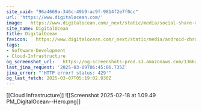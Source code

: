 ```yaml
---
site_uuid: "96a4669a-346c-49b9-ac9f-9814f2e7f0cc"
url: 'https://www.digitalocean.com/'
image:   https://www.digitalocean.com/_next/static/media/social-share-default.e8530e9e.jpeg
site_name: DigitalOcean
title: DigitalOcean
favicon:   https://www.digitalocean.com/_next/static/media/android-chrome-512x512.5f2e6221.png
tags:
- Software-Development
- Cloud-Infrastructure
og_screenshot_url:   https://og-screenshots-prod.s3.amazonaws.com/1366x768/80/false/399f1c951f7294deb9f1126dac6645317590a67b2723e2940a0727b8ad682566.jpeg
last_jina_request: '2025-03-09T06:45:06.735Z'
jina_error: "'HTTP error! status: 429'"
og_last_fetch: 2025-03-07T05:19:02.930Z
---
```

[[Cloud Infrastructure]]
![[Screenshot 2025-02-18 at 1.09.49 PM_DigitalOcean--Hero.png]]
